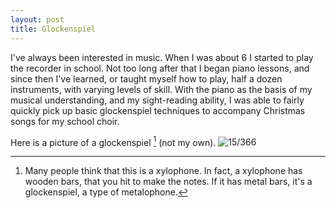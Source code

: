 ```yaml
---
layout: post
title: Glockenspiel
---
```

I've always been interested in music. When I was about 6 I started to play the recorder in school. Not too long after that I began piano lessons, and since then I've learned, or taught myself how to play, half a dozen instruments, with varying levels of skill. With the piano as the basis of my musical understanding, and my sight-reading ability, I was able to fairly quickly pick up basic glockenspiel techniques to accompany Christmas songs for my school choir.
<!--break-->
Here is a picture of a glockenspiel [^1] (not my own).
![15/366](media.humanboring.net/photos/2016-01-15.jpeg)

[^1]:	Many people think that this is a xylophone. In fact, a xylophone has wooden bars, that you hit to make the notes. If it has metal bars, it's a glockenspiel, a type of metalophone.